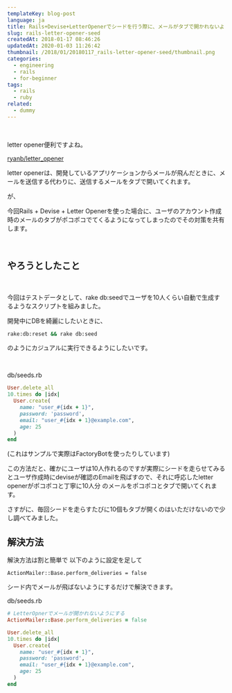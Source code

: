 ```yaml
---
templateKey: blog-post
language: ja
title: Rails+Devise+LetterOpenerでシードを行う際に、メールがタブで開かれないようにする
slug: rails-letter-opener-seed
createdAt: 2018-01-17 08:46:26
updatedAt: 2020-01-03 11:26:42
thumbnail: /2018/01/20180117_rails-letter-opener-seed/thumbnail.png
categories:
  - engineering
  - rails
  - for-beginner
tags:
  - rails
  - ruby
related:
  - dummy
---
```


&nbsp;

letter opener便利ですよね。

<a href="https://github.com/ryanb/letter_opener">ryanb/letter_opener</a>

letter openerは、開発しているアプリケーションからメールが飛んだときに、メールを送信する代わりに、送信するメールをタブで開いてくれます。

が、

今回Rails + Devise + Letter Openerを使った場合に、ユーザのアカウント作成時のメールのタブがポコポコでてくるようになってしまったのでその対策を共有します。

<div class="adsense"></div>
&nbsp;
<h2>やろうとしたこと</h2>
&nbsp;

今回はテストデータとして、rake db:seedでユーザを10人くらい自動で生成するようなスクリプトを組みました。

開発中にDBを綺麗にしたいときに、
```bash
rake:db:reset && rake db:seed
```
のようにカジュアルに実行できるようにしたいです。

&nbsp;

db/seeds.rb

```ruby
User.delete_all
10.times do |idx|
  User.create(
    name: "user_#{idx + 1}",
    password: 'password',
    email: "user_#{idx + 1}@example.com",
    age: 25
  )
end

```

(これはサンプルで実際はFactoryBotを使ったりしています)


この方法だと、確かにユーザは10人作れるのですが実際にシードを走らせてみるとユーザ作成時にdeviseが確認のEmailを飛ばすので、それに呼応したletter openerがポコポコと丁寧に10人分
のメールをポコポコとタブで開いてくれます。

さすがに、毎回シードを走らすたびに10個もタブが開くのはいただけないので少し調べてみました。


<h2>解決方法</h2>

解決方法は割と簡単で
以下のように設定を足して
```
ActionMailer::Base.perform_deliveries = false
```
シード内でメールが飛ばないようにするだけで解決できます。

db/seeds.rb

```ruby
# LetterOpnerでメールが開かれないようにする
ActionMailer::Base.perform_deliveries = false

User.delete_all
10.times do |idx|
  User.create(
    name: "user_#{idx + 1}",
    password: 'password',
    email: "user_#{idx + 1}@example.com",
    age: 25
  )
end

```


<div class="after-article"></div>

